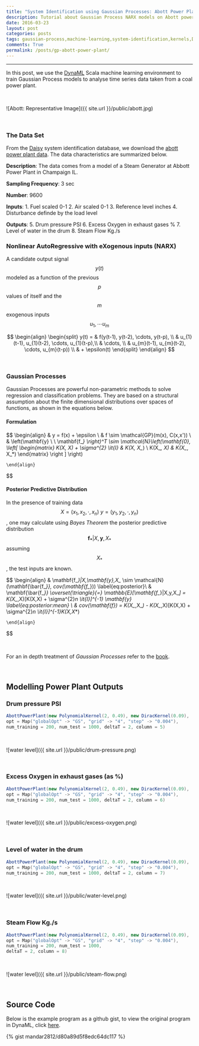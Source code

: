 ```yaml
---
title: "System Identification using Gaussian Processes: Abott Power Plant, Champaign, Illinois"
description: Tutorial about Gaussian Process NARX models on Abott power plant data using DynaML
date: 2016-03-23
layout: post
categories: posts
tags: gaussian-process,machine-learning,system-identification,kernels,DynaML
comments: True
permalink: /posts/gp-abott-power-plant/
---
```


------

In this post, we use the [DynaML](mandar2812.github.io/DynaML) Scala machine learning environment to train Gaussian Process models to analyse time series data taken from a coal power plant.

<br/>

![Abott: Representative Image]({{ site.url }}/public/abott.jpg)

<br/>

### The Data Set

From the [Daisy](http://homes.esat.kuleuven.be/~smc/daisy/daisydata.html) system identification database, we download the [abott power plant data](ftp://ftp.esat.kuleuven.be/pub/SISTA/data/process_industry/steamgen.dat.gz). The data characteristics are summarized below.

**Description**:
	The data comes from a model of a Steam Generator at
	Abbott Power Plant in Champaign IL.

**Sampling Frequency**:
	3 sec

**Number**:
	9600

**Inputs**:
	1. Fuel scaled 0-1
	2. Air	scaled 0-1
	3. Reference level inches
	4. Disturbance definde by the load level
	
**Outputs**:
	5. Drum pressure PSI
	6. Excess Oxygen in exhaust gases %
	7. Level of water in the drum
	8. Steam Flow Kg./s

### Nonlinear AutoRegressive with eXogenous inputs (NARX)
A candidate output signal $$y(t)$$ modeled as a function of the previous $$p$$ values of itself and the $$m$$ exogenous inputs $$u_{1}, \cdots u_{m}$$

$$
	\begin{align}
    \begin{split}
        y(t) = & f(y(t-1), y(t-2), \cdots, y(t-p), \\ 
        & u_{1}(t-1), u_{1}(t-2), \cdots, u_{1}(t-p),\\
        & \cdots, \\
        & u_{m}(t-1), u_{m}(t-2), \cdots, u_{m}(t-p)) \\
        & + \epsilon(t)
    \end{split}
	\end{align}
$$

<br/>

### Gaussian Processes

Gaussian Processes are powerful non-parametric methods to solve regression and classification problems. They are based on a structural assumption about the finite dimensional distributions over spaces of functions, as shown in the equations below.

#### Formulation

$$
	\begin{align}
		& y = f(x) + \epsilon \\
		& f \sim \mathcal{GP}(m(x), C(x,x')) \\
		& \left(\mathbf{y} \ \ \mathbf{f_*} \right)^T \sim \mathcal{N}\left(\mathbf{0}, \left[ \begin{matrix} K(X, X) + \sigma^{2} \it{I} & K(X, X_*) \\ K(X_*, X) & K(X_*, X_*) \end{matrix} \right ] \right) 

	\end{align}
$$
  
#### Posterior Predictive Distribution
In the presence of training data $$ X = (x_1, x_2, \cdot , x_n) \ y = (y_1, y_2, \cdot , y_n) $$, one may calculate using _Bayes Theorem_ the posterior predictive distribution $$ \mathbf{f_*}|X,\mathbf{y},X_* $$ assuming $$ X_* $$, the test inputs are known.


$$
	\begin{align}
		& \mathbf{f_*}|X,\mathbf{y},X_* \sim \mathcal{N}(\mathbf{\bar{f_*}}, cov(\mathbf{f_*}))  \label{eq:posterior}\\
		& \mathbf{\bar{f_*}} \overset{\triangle}{=} \mathbb{E}[\mathbf{f_*}|X,y,X_*] = K(X_*,X)[K(X,X) + \sigma^{2}_n \it{I}]^{-1} \mathbf{y} \label{eq:posterior:mean} \\
		& cov(\mathbf{f_*}) = K(X_*,X_*) - K(X_*,X)[K(X,X) + \sigma^{2}_n \it{I}]^{-1}K(X,X_*) 
	
	\end{align}
$$

<br/>

For an in depth treatment of _Gaussian Processes_ refer to the [book](https://books.google.nl/books/about/Gaussian_Processes_for_Machine_Learning.html?id=vWtwQgAACAAJ&hl=en).

<br/>

## Modelling Power Plant Outputs

### Drum pressure PSI

```scala
AbottPowerPlant(new PolynomialKernel(2, 0.49), new DiracKernel(0.09),
opt = Map("globalOpt" -> "GS", "grid" -> "4", "step" -> "0.004"),
num_training = 200, num_test = 1000, deltaT = 2, column = 5)
```

<br/>

![water level]({{ site.url }}/public/drum-pressure.png)

<br/>



### Excess Oxygen in exhaust gases (as %)

```scala
AbottPowerPlant(new PolynomialKernel(2, 0.49), new DiracKernel(0.09),
opt = Map("globalOpt" -> "GS", "grid" -> "4", "step" -> "0.004"),
num_training = 200, num_test = 1000, deltaT = 2, column = 6)
```

<br/>

![water level]({{ site.url }}/public/excess-oxygen.png)

<br/>

### Level of water in the drum

```scala
AbottPowerPlant(new PolynomialKernel(2, 0.49), new DiracKernel(0.09),
opt = Map("globalOpt" -> "GS", "grid" -> "4", "step" -> "0.004"),
num_training = 200, num_test = 1000, deltaT = 2, column = 7)
```

<br/>

![water level]({{ site.url }}/public/water-level.png)

<br/>

### Steam Flow Kg./s

```scala
AbottPowerPlant(new PolynomialKernel(2, 0.49), new DiracKernel(0.09),
opt = Map("globalOpt" -> "GS", "grid" -> "4", "step" -> "0.004"),
num_training = 200, num_test = 1000,
deltaT = 2, column = 8)
```

<br/>

![water level]({{ site.url }}/public/steam-flow.png)

<br/>


## Source Code

Below is the example program as a github gist, to view the original program in DynaML, click [here](https://github.com/mandar2812/DynaML/blob/master/src/main/scala/io/github/mandar2812/dynaml/examples/AbottPowerPlant.scala).

{% gist mandar2812/d80a89d5f8edc64dc117 %}
